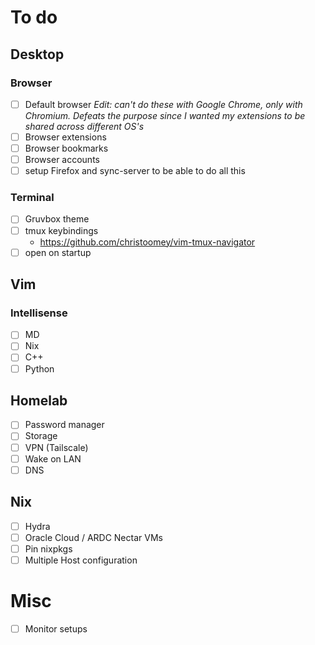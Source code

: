 # To do
## Desktop
### Browser
- [ ] Default browser
_Edit: can't do these with Google Chrome, only with Chromium. Defeats the purpose since I wanted my extensions to be shared across different OS's_
- [ ] Browser extensions
- [ ] Browser bookmarks
- [ ] Browser accounts
- [ ] setup Firefox and sync-server to be able to do all this

### Terminal
- [ ] Gruvbox theme
- [ ] tmux keybindings
   - https://github.com/christoomey/vim-tmux-navigator
- [ ] open on startup

## Vim
### Intellisense
- [ ] MD
- [ ] Nix
- [ ] C++
- [ ] Python

## Homelab
- [ ] Password manager
- [ ] Storage
- [ ] VPN (Tailscale)
- [ ] Wake on LAN
- [ ] DNS

## Nix
- [ ] Hydra
- [ ] Oracle Cloud / ARDC Nectar VMs
- [ ] Pin nixpkgs
- [ ] Multiple Host configuration

# Misc
- [ ] Monitor setups

